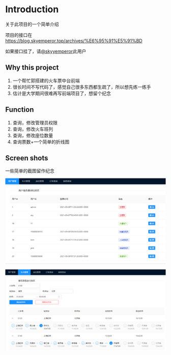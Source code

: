 # Introduction

关于此项目的一个简单介绍

项目的接口在 https://blog.skyemperor.top/archives/%E6%95%91%E5%91%BD

如果接口挂了，请[@skyyemperor](https://github.com/skyyemperor)此用户



## Why this project

1. 一个帮忙郭搭建的火车票中台前端
2. 很长时间不写代码了，感觉自己很多东西都生疏了，所以想先练一练手
3. 估计是大学期间很难再写前端项目了，想留个纪念



## Function

1. 查询，修改管理员权限
2. 查询，修改火车班列
3. 查询，修改座位数量
4. 查询票数+一个简单的折线图



## Screen shots

一些简单的截图留作纪念

![图1](src/images/pictureone.png)

![图2](src/images/picturetwo.png)

